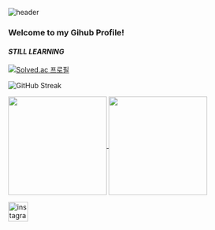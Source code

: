 ![header](https://capsule-render.vercel.app/api?type=waving&color=B897FF&height=300&section=header&text=Pluswick&fontSize=90)
### Welcome to my Gihub Profile!
#### _STILL LEARNING_ 

[![Solved.ac
프로필](http://mazassumnida.wtf/api/v2/generate_badge?boj=kevinkim814)](https://solved.ac/profile/kevinkim814)

![GitHub Streak
](https://streak-stats.demolab.com?user=pluswick&theme=great-gatsby&short_numbers=true&mode=weekly)

<a href="https://github.com/anuraghazra/github-readme-stats">
  <img height=200 align="center" src="https://github-readme-stats.vercel.app/api?username=pluswick&theme=great-gatsby&rank_icon=github" />
</a>
<a href="https://github.com/anuraghazra/convoychat">
  <img height=200 align="center" src="https://github-readme-stats.vercel.app/api/top-langs?username=pluswick&theme=great-gatsby&layout=compact&langs_count=8&card_width=320" />
</a>


[<img src='https://cdn.jsdelivr.net/npm/simple-icons@3.0.1/icons/instagram.svg' alt='instagram' theme='white' height='40'>](https://www.instagram.com/pluswick_814/)  
